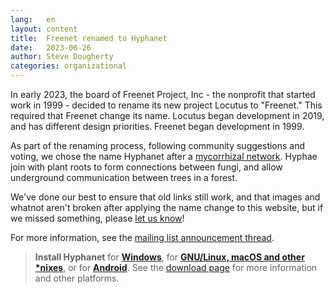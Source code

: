 ```yaml
---
lang:   en
layout: content
title:  Freenet renamed to Hyphanet
date:   2023-06-26
author: Steve Dougherty
categories: organizational
---
```


In early 2023, the board of Freenet Project, Inc - the nonprofit that started
work in 1999 - decided to rename its new project Locutus to "Freenet." This
required that Freenet change its name. Locutus began development in 2019, and
has different design priorities. Freenet began development in 1999.

As part of the renaming process, following community suggestions and voting, we
chose the name Hyphanet after a [mycorrhizal network][wiki]. Hyphae join with
plant roots to form connections between fungi, and allow underground
communication between trees in a forest.

We've done our best to ensure that old links still work, and that images and
whatnot aren't broken after applying the name change to this website, but if we
missed something, please [let us know][chat]!

For more information, see the [mailing list announcement thread][devl-thread].

> **Install Hyphanet** for **[Windows][windows-installer]**, for **[GNU/Linux, macOS and other *nixes][linux-installer]**, or for **[Android][android-package]**. See the [download page][download page] for more information and other platforms.

[wiki]: https://en.wikipedia.org/wiki/Mycorrhizal_network
[chat]: https://web.libera.chat/?nick=FollowRabbit|?#freenet
[devl-thread]: https://www.mail-archive.com/devl@freenetproject.org/index.html#55262
[releasetag1497]: https://github.com/freenet/fred/releases/tag/build01497
[download page]: pages/download.html
[windows-installer]: https://www.draketo.de/dateien/freenet/build01496/FreenetInstaller-1497.exe
[linux-installer]: https://www.draketo.de/dateien/freenet/build01497/new_installer_offline_1497.jar
[android-package]: https://freenet-mobile.github.io/app/
